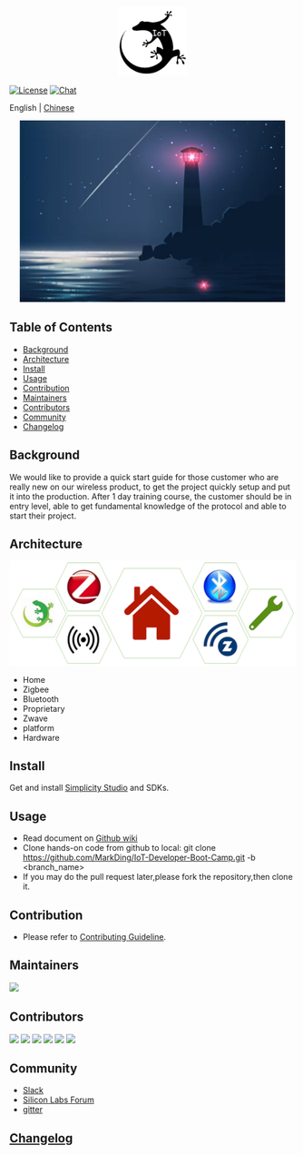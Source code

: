 <div align="center">
  <img src="./images/Miscellaneous/projectIcon.png" height="120">
</div>

[![License](https://img.shields.io/badge/license-CC%20BY--NC%204.0-green)](https://github.com/MarkDing/IoT-Developer-Boot-Camp/blob/master/LICENSE)
[![Chat](https://img.shields.io/gitter/room/MarkDing/IoT-Developer-Boot-Camp)](https://gitter.im/Silabs-IoT)

English | [Chinese](./README_CN.md)

<div align="center">
  <img src="./images/Miscellaneous/beacon.png" height="320">
</div>

## Table of Contents

- [Background](#background)
- [Architecture](#architecture)
- [Install](#install)
- [Usage](#usage)
- [Contribution](#Contribution)
- [Maintainers](#maintainers)
- [Contributors](#contributors)
- [Community](#Community)
- [Changelog](#Changelog)

## Background
We would like to provide a quick start guide for those customer who are really new on our wireless product, to get the project quickly setup and put it into the production. After 1 day training course, the customer should be in entry level, able to get fundamental knowledge of the protocol and able to start their project.

## Architecture
![architecture](./images/Miscellaneous/architecture.png)
- Home 
- Zigbee 
- Bluetooth
- Proprietary
- Zwave
- platform
- Hardware

## Install
Get and install [Simplicity Studio](https://www.silabs.com/products/development-tools/software/simplicity-studio) and SDKs.

## Usage
 - Read document on [Github wiki](https://github.com/MarkDing/IoT-Developer-Boot-Camp/wiki)
 - Clone hands-on code from github to local: git clone https://github.com/MarkDing/IoT-Developer-Boot-Camp.git -b <branch_name>
 - If you may do the pull request later,please fork the repository,then clone it. 

## Contribution
 - Please refer to [Contributing Guideline](./CONTRIBUTING.md).

## Maintainers
[<div align="left">
  <img src="https://avatars2.githubusercontent.com/u/1233397?s=460&v=4" height="30">](mark.ding@hotmail.com)
</div>

## Contributors

<div align="left">
  <img src="https://avatars2.githubusercontent.com/u/1233397?s=460&v=4" height="30">
  <img src="https://avatars0.githubusercontent.com/u/22759647?s=460&v=4" height="30">
  <img src="https://avatars2.githubusercontent.com/u/5843581?s=460&v=4" height="30">  
  <img src="https://avatars1.githubusercontent.com/u/9652350?s=460&v=4" height="30">  
  <img src="https://avatars0.githubusercontent.com/u/22948785?s=460&v=4" height="30">
  <img src="https://avatars0.githubusercontent.com/u/55872625?s=460&v=4" height="30">
</div>

## Community
 - [Slack](https://silabsiot.slack.com)
 - [Silicon Labs Forum](https://www.silabs.com/community)
 - [gitter](https://gitter.im/Silabs-IoT)

## [Changelog](./Changelog.md)


